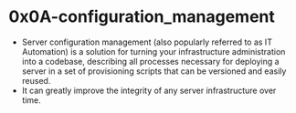 # 0x0A-configuration_management

- Server configuration management (also popularly referred to as IT Automation) is a solution for turning your infrastructure administration into a codebase, describing all processes necessary for deploying a server in a set of provisioning scripts that can be versioned and easily reused. 
- It can greatly improve the integrity of any server infrastructure over time.
